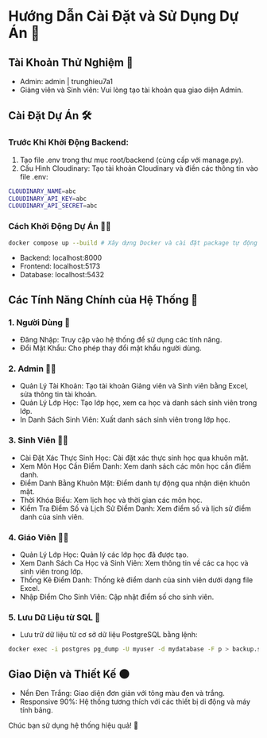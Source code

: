 # Hướng Dẫn Cài Đặt và Sử Dụng Dự Án 📘

## Tài Khoản Thử Nghiệm 🚀
- Admin: admin | trunghieu7a1
- Giảng viên và Sinh viên: Vui lòng tạo tài khoản qua giao diện Admin.


## Cài Đặt Dự Án 🛠️
### Trước Khi Khởi Động Backend:
1. Tạo file .env trong thư mục root/backend (cùng cấp với manage.py).
2. Cấu Hình Cloudinary: Tạo tài khoản Cloudinary và điền các thông tin vào file .env:
```bash
CLOUDINARY_NAME=abc
CLOUDINARY_API_KEY=abc
CLOUDINARY_API_SECRET=abc
```

### Cách Khởi Động Dự Án 🏃‍♂️
```bash
docker compose up --build # Xây dựng Docker và cài đặt package tự động
```
- Backend: localhost:8000
- Frontend: localhost:5173
- Database: localhost:5432


## Các Tính Năng Chính của Hệ Thống 🏫
### 1. Người Dùng 👤
- Đăng Nhập: Truy cập vào hệ thống để sử dụng các tính năng.
- Đổi Mật Khẩu: Cho phép thay đổi mật khẩu người dùng.
### 2. Admin 👨‍🏫
- Quản Lý Tài Khoản: Tạo tài khoản Giảng viên và Sinh viên bằng Excel, sửa thông tin tài khoản.
- Quản Lý Lớp Học: Tạo lớp học, xem ca học và danh sách sinh viên trong lớp.
- In Danh Sách Sinh Viên: Xuất danh sách sinh viên trong lớp học.
### 3. Sinh Viên 🧑‍🎓
- Cài Đặt Xác Thực Sinh Học: Cài đặt xác thực sinh học qua khuôn mặt.
- Xem Môn Học Cần Điểm Danh: Xem danh sách các môn học cần điểm danh.
- Điểm Danh Bằng Khuôn Mặt: Điểm danh tự động qua nhận diện khuôn mặt.
- Thời Khóa Biểu: Xem lịch học và thời gian các môn học.
- Kiểm Tra Điểm Số và Lịch Sử Điểm Danh: Xem điểm số và lịch sử điểm danh của sinh viên.
### 4. Giáo Viên 👩‍🏫
- Quản Lý Lớp Học: Quản lý các lớp học đã được tạo.
- Xem Danh Sách Ca Học và Sinh Viên: Xem thông tin về các ca học và sinh viên trong lớp.
- Thống Kê Điểm Danh: Thống kê điểm danh của sinh viên dưới dạng file Excel.
- Nhập Điểm Cho Sinh Viên: Cập nhật điểm số cho sinh viên.
### 5. Lưu Dữ Liệu từ SQL 💾
- Lưu trữ dữ liệu từ cơ sở dữ liệu PostgreSQL bằng lệnh:
```bash
docker exec -i postgres pg_dump -U myuser -d mydatabase -F p > backup.sql
```


## Giao Diện và Thiết Kế 🌑
- Nền Đen Trắng: Giao diện đơn giản với tông màu đen và trắng.
- Responsive 90%: Hệ thống tương thích với các thiết bị di động và máy tính bảng.


Chúc bạn sử dụng hệ thống hiệu quả! 🎉